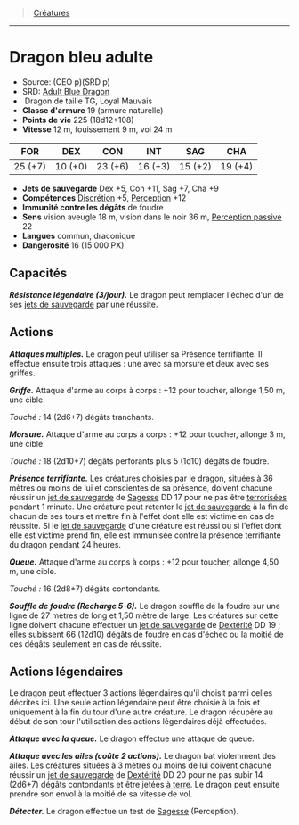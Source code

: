 ﻿---
!MonsterItem
Family: MonsterHD
Type: Dragon
Size: TG
Alignment: Loyal Mauvais
ArmorClass: 19 (armure naturelle)
HitPoints: 225 (18d12+108)
Speed: 12 m, fouissement 9 m, vol 24 m
Strength: 25 (+7)
Dexterity: 10 (+0)
Constitution: 23 (+6)
Intelligence: 16 (+3)
Wisdom: 15 (+2)
Charisma: 19 (+4)
SavingThrows: Dex +5, Con +11, Sag +7, Cha +9
Skills: '[Discrétion](hd_abilities_dexterity_discretion.md) +5, [Perception](hd_abilities_wisdom_perception.md) +12'
DamageImmunities: de foudre
Senses: vision aveugle 18 m, vision dans le noir 36 m, [Perception passive](hd_abilities_dexterity_perception_passive.md) 22
Languages: commun, draconique
Challenge: 16 (15 000 PX)
Id: monsters_hd.md#dragon-bleu-adulte
ParentLink: monsters_hd.md#créatures
Name: Dragon bleu adulte
ParentName: Créatures
NameLevel: 1
AltName: '[Adult Blue Dragon](srd_monsters_adult_blue_dragon.md)'
Source: (CEO p)(SRD p)
Attributes:
  Name: Dragon bleu adulte
  Markdown: >+
    # <!--Name-->Dragon bleu adulte<!--/Name-->


    - Source: <!--Source-->(CEO p)(SRD p)<!--/Source-->

    - SRD: <!--AltName-->[Adult Blue Dragon](srd_monsters_adult_blue_dragon.md)<!--/AltName-->

    -  <!--Type-->Dragon<!--/Type--> de taille <!--Size-->TG<!--/Size-->, <!--Alignment-->Loyal Mauvais<!--/Alignment-->

    - **Classe d'armure** <!--ArmorClass-->19 (armure naturelle)<!--/ArmorClass-->

    - **Points de vie** <!--HitPoints-->225 (18d12+108)<!--/HitPoints-->

    - **Vitesse** <!--Speed-->12 m, fouissement 9 m, vol 24 m<!--/Speed-->


    |FOR|DEX|CON|INT|SAG|CHA|

    |---|---|---|---|---|---|

    |<!--Strength-->25 (+7)<!--/Strength-->|<!--Dexterity-->10 (+0)<!--/Dexterity-->|<!--Constitution-->23 (+6)<!--/Constitution-->|<!--Intelligence-->16 (+3)<!--/Intelligence-->|<!--Wisdom-->15 (+2)<!--/Wisdom-->|<!--Charisma-->19 (+4)<!--/Charisma-->|


    - **Jets de sauvegarde** <!--SavingThrows-->Dex +5, Con +11, Sag +7, Cha +9<!--/SavingThrows-->

    - **Compétences** <!--Skills-->[Discrétion](hd_abilities_dexterity_discretion.md) +5, [Perception](hd_abilities_wisdom_perception.md) +12<!--/Skills-->

    - **Immunité contre les dégâts** <!--DamageImmunities-->de foudre<!--/DamageImmunities-->

    - **Sens** <!--Senses-->vision aveugle 18 m, vision dans le noir 36 m, [Perception passive](hd_abilities_dexterity_perception_passive.md) 22<!--/Senses-->

    - **Langues** <!--Languages-->commun, draconique<!--/Languages-->

    - **Dangerosité** <!--Challenge-->16 (15 000 PX)<!--/Challenge-->


    ## Capacités


    **_Résistance légendaire (3/jour)._** Le dragon peut remplacer l'échec d'un de ses [jets de sauvegarde](hd_abilities_jets_de_sauvegarde.md) par une réussite.


    ## Actions


    **_Attaques multiples._** Le dragon peut utiliser sa Présence terrifiante. Il effectue ensuite trois attaques : une avec sa morsure et deux avec ses griffes.


    **_Griffe._** Attaque d'arme au corps à corps : +12 pour toucher, allonge 1,50 m, une cible.


    _Touché :_ 14 (2d6+7) dégâts tranchants.


    **_Morsure._** Attaque d'arme au corps à corps : +12 pour toucher, allonge 3 m, une cible.


    _Touché :_ 18 (2d10+7) dégâts perforants plus 5 (1d10) dégâts de foudre.


    **_Présence terrifiante._** Les créatures choisies par le dragon, situées à 36 mètres ou moins de lui et conscientes de sa présence, doivent chacune réussir un [jet de sauvegarde](hd_abilities_jets_de_sauvegarde.md) de [Sagesse](hd_abilities_wisdom.md) DD 17 pour ne pas être [terrorisées](hd_conditions_terrorise.md) pendant 1 minute. Une créature peut retenter le [jet de sauvegarde](hd_abilities_jets_de_sauvegarde.md) à la fin de chacun de ses tours et mettre fin à l'effet dont elle est victime en cas de réussite. Si le [jet de sauvegarde](hd_abilities_jets_de_sauvegarde.md) d'une créature est réussi ou si l'effet dont elle est victime prend fin, elle est immunisée contre la présence terrifiante du dragon pendant 24 heures.


    **_Queue._** Attaque d'arme au corps à corps : +12 pour toucher, allonge 4,50 m, une cible.


    _Touché :_ 16 (2d8+7) dégâts contondants.


    **_Souffle de foudre (Recharge 5-6)._** Le dragon souffle de la foudre sur une ligne de 27 mètres de long et 1,50 mètre de large. Les créatures sur cette ligne doivent chacune effectuer un [jet de sauvegarde](hd_abilities_jets_de_sauvegarde.md) de [Dextérité](hd_abilities_dexterity.md) DD 19 ; elles subissent 66 (12d10) dégâts de foudre en cas d'échec ou la moitié de ces dégâts seulement en cas de réussite.


    ## Actions légendaires


    Le dragon peut effectuer 3 actions légendaires qu'il choisit parmi celles décrites ici. Une seule action légendaire peut être choisie à la fois et uniquement à la fin du tour d'une autre créature. Le dragon récupère au début de son tour l'utilisation des actions légendaires déjà effectuées.


    **_Attaque avec la queue._** Le dragon effectue une attaque de queue.


    **_Attaque avec les ailes (coûte 2 actions)._** Le dragon bat violemment des ailes. Les créatures situées à 3 mètres ou moins de lui doivent chacune réussir un [jet de sauvegarde](hd_abilities_jets_de_sauvegarde.md) de [Dextérité](hd_abilities_dexterity.md) DD 20 pour ne pas subir 14 (2d6+7) dégâts contondants et être jetées [à terre](hd_conditions_a_terre.md). Le dragon peut ensuite prendre son envol à la moitié de sa vitesse de vol.


    **_Détecter._** Le dragon effectue un test de [Sagesse](hd_abilities_wisdom.md) (Perception).

  Source: (CEO p)(SRD p)
  AltName: '[Adult Blue Dragon](srd_monsters_adult_blue_dragon.md)'
  Type: Dragon
  Size: TG
  Alignment: Loyal Mauvais
  ArmorClass: 19 (armure naturelle)
  HitPoints: 225 (18d12+108)
  Speed: 12 m, fouissement 9 m, vol 24 m
  Strength: 25 (+7)
  Dexterity: 10 (+0)
  Constitution: 23 (+6)
  Intelligence: 16 (+3)
  Wisdom: 15 (+2)
  Charisma: 19 (+4)
  SavingThrows: Dex +5, Con +11, Sag +7, Cha +9
  Skills: '[Discrétion](hd_abilities_dexterity_discretion.md) +5, [Perception](hd_abilities_wisdom_perception.md) +12'
  DamageImmunities: de foudre
  Senses: vision aveugle 18 m, vision dans le noir 36 m, [Perception passive](hd_abilities_dexterity_perception_passive.md) 22
  Languages: commun, draconique
  Challenge: 16 (15 000 PX)
AttributesDictionary: >+
  Name: Dragon bleu adulte

  Markdown: >+

    # <!--Name-->Dragon bleu adulte<!--/Name-->





    - Source: <!--Source-->(CEO p)(SRD p)<!--/Source-->



    - SRD: <!--AltName-->[Adult Blue Dragon](srd_monsters_adult_blue_dragon.md)<!--/AltName-->



    -  <!--Type-->Dragon<!--/Type--> de taille <!--Size-->TG<!--/Size-->, <!--Alignment-->Loyal Mauvais<!--/Alignment-->



    - **Classe d'armure** <!--ArmorClass-->19 (armure naturelle)<!--/ArmorClass-->



    - **Points de vie** <!--HitPoints-->225 (18d12+108)<!--/HitPoints-->



    - **Vitesse** <!--Speed-->12 m, fouissement 9 m, vol 24 m<!--/Speed-->





    |FOR|DEX|CON|INT|SAG|CHA|



    |---|---|---|---|---|---|



    |<!--Strength-->25 (+7)<!--/Strength-->|<!--Dexterity-->10 (+0)<!--/Dexterity-->|<!--Constitution-->23 (+6)<!--/Constitution-->|<!--Intelligence-->16 (+3)<!--/Intelligence-->|<!--Wisdom-->15 (+2)<!--/Wisdom-->|<!--Charisma-->19 (+4)<!--/Charisma-->|





    - **Jets de sauvegarde** <!--SavingThrows-->Dex +5, Con +11, Sag +7, Cha +9<!--/SavingThrows-->



    - **Compétences** <!--Skills-->[Discrétion](hd_abilities_dexterity_discretion.md) +5, [Perception](hd_abilities_wisdom_perception.md) +12<!--/Skills-->



    - **Immunité contre les dégâts** <!--DamageImmunities-->de foudre<!--/DamageImmunities-->



    - **Sens** <!--Senses-->vision aveugle 18 m, vision dans le noir 36 m, [Perception passive](hd_abilities_dexterity_perception_passive.md) 22<!--/Senses-->



    - **Langues** <!--Languages-->commun, draconique<!--/Languages-->



    - **Dangerosité** <!--Challenge-->16 (15 000 PX)<!--/Challenge-->





    ## Capacités





    **_Résistance légendaire (3/jour)._** Le dragon peut remplacer l'échec d'un de ses [jets de sauvegarde](hd_abilities_jets_de_sauvegarde.md) par une réussite.





    ## Actions





    **_Attaques multiples._** Le dragon peut utiliser sa Présence terrifiante. Il effectue ensuite trois attaques : une avec sa morsure et deux avec ses griffes.





    **_Griffe._** Attaque d'arme au corps à corps : +12 pour toucher, allonge 1,50 m, une cible.





    _Touché :_ 14 (2d6+7) dégâts tranchants.





    **_Morsure._** Attaque d'arme au corps à corps : +12 pour toucher, allonge 3 m, une cible.





    _Touché :_ 18 (2d10+7) dégâts perforants plus 5 (1d10) dégâts de foudre.





    **_Présence terrifiante._** Les créatures choisies par le dragon, situées à 36 mètres ou moins de lui et conscientes de sa présence, doivent chacune réussir un [jet de sauvegarde](hd_abilities_jets_de_sauvegarde.md) de [Sagesse](hd_abilities_wisdom.md) DD 17 pour ne pas être [terrorisées](hd_conditions_terrorise.md) pendant 1 minute. Une créature peut retenter le [jet de sauvegarde](hd_abilities_jets_de_sauvegarde.md) à la fin de chacun de ses tours et mettre fin à l'effet dont elle est victime en cas de réussite. Si le [jet de sauvegarde](hd_abilities_jets_de_sauvegarde.md) d'une créature est réussi ou si l'effet dont elle est victime prend fin, elle est immunisée contre la présence terrifiante du dragon pendant 24 heures.





    **_Queue._** Attaque d'arme au corps à corps : +12 pour toucher, allonge 4,50 m, une cible.





    _Touché :_ 16 (2d8+7) dégâts contondants.





    **_Souffle de foudre (Recharge 5-6)._** Le dragon souffle de la foudre sur une ligne de 27 mètres de long et 1,50 mètre de large. Les créatures sur cette ligne doivent chacune effectuer un [jet de sauvegarde](hd_abilities_jets_de_sauvegarde.md) de [Dextérité](hd_abilities_dexterity.md) DD 19 ; elles subissent 66 (12d10) dégâts de foudre en cas d'échec ou la moitié de ces dégâts seulement en cas de réussite.





    ## Actions légendaires





    Le dragon peut effectuer 3 actions légendaires qu'il choisit parmi celles décrites ici. Une seule action légendaire peut être choisie à la fois et uniquement à la fin du tour d'une autre créature. Le dragon récupère au début de son tour l'utilisation des actions légendaires déjà effectuées.





    **_Attaque avec la queue._** Le dragon effectue une attaque de queue.





    **_Attaque avec les ailes (coûte 2 actions)._** Le dragon bat violemment des ailes. Les créatures situées à 3 mètres ou moins de lui doivent chacune réussir un [jet de sauvegarde](hd_abilities_jets_de_sauvegarde.md) de [Dextérité](hd_abilities_dexterity.md) DD 20 pour ne pas subir 14 (2d6+7) dégâts contondants et être jetées [à terre](hd_conditions_a_terre.md). Le dragon peut ensuite prendre son envol à la moitié de sa vitesse de vol.





    **_Détecter._** Le dragon effectue un test de [Sagesse](hd_abilities_wisdom.md) (Perception).



  Source: (CEO p)(SRD p)

  AltName: '[Adult Blue Dragon](srd_monsters_adult_blue_dragon.md)'

  Type: Dragon

  Size: TG

  Alignment: Loyal Mauvais

  ArmorClass: 19 (armure naturelle)

  HitPoints: 225 (18d12+108)

  Speed: 12 m, fouissement 9 m, vol 24 m

  Strength: 25 (+7)

  Dexterity: 10 (+0)

  Constitution: 23 (+6)

  Intelligence: 16 (+3)

  Wisdom: 15 (+2)

  Charisma: 19 (+4)

  SavingThrows: Dex +5, Con +11, Sag +7, Cha +9

  Skills: '[Discrétion](hd_abilities_dexterity_discretion.md) +5, [Perception](hd_abilities_wisdom_perception.md) +12'

  DamageImmunities: de foudre

  Senses: vision aveugle 18 m, vision dans le noir 36 m, [Perception passive](hd_abilities_dexterity_perception_passive.md) 22

  Languages: commun, draconique

  Challenge: 16 (15 000 PX)

---
> [Créatures](hd_monsters.md)

---

# Dragon bleu adulte

- Source: (CEO p)(SRD p)
- SRD: [Adult Blue Dragon](srd_monsters_adult_blue_dragon.md)
-  Dragon de taille TG, Loyal Mauvais
- **Classe d'armure** 19 (armure naturelle)
- **Points de vie** 225 (18d12+108)
- **Vitesse** 12 m, fouissement 9 m, vol 24 m

|FOR|DEX|CON|INT|SAG|CHA|
|---|---|---|---|---|---|
|25 (+7)|10 (+0)|23 (+6)|16 (+3)|15 (+2)|19 (+4)|

- **Jets de sauvegarde** Dex +5, Con +11, Sag +7, Cha +9
- **Compétences** [Discrétion](hd_abilities_dexterity_discretion.md) +5, [Perception](hd_abilities_wisdom_perception.md) +12
- **Immunité contre les dégâts** de foudre
- **Sens** vision aveugle 18 m, vision dans le noir 36 m, [Perception passive](hd_abilities_dexterity_perception_passive.md) 22
- **Langues** commun, draconique
- **Dangerosité** 16 (15 000 PX)

## Capacités

**_Résistance légendaire (3/jour)._** Le dragon peut remplacer l'échec d'un de ses [jets de sauvegarde](hd_abilities_jets_de_sauvegarde.md) par une réussite.

## Actions

**_Attaques multiples._** Le dragon peut utiliser sa Présence terrifiante. Il effectue ensuite trois attaques : une avec sa morsure et deux avec ses griffes.

**_Griffe._** Attaque d'arme au corps à corps : +12 pour toucher, allonge 1,50 m, une cible.

_Touché :_ 14 (2d6+7) dégâts tranchants.

**_Morsure._** Attaque d'arme au corps à corps : +12 pour toucher, allonge 3 m, une cible.

_Touché :_ 18 (2d10+7) dégâts perforants plus 5 (1d10) dégâts de foudre.

**_Présence terrifiante._** Les créatures choisies par le dragon, situées à 36 mètres ou moins de lui et conscientes de sa présence, doivent chacune réussir un [jet de sauvegarde](hd_abilities_jets_de_sauvegarde.md) de [Sagesse](hd_abilities_wisdom.md) DD 17 pour ne pas être [terrorisées](hd_conditions_terrorise.md) pendant 1 minute. Une créature peut retenter le [jet de sauvegarde](hd_abilities_jets_de_sauvegarde.md) à la fin de chacun de ses tours et mettre fin à l'effet dont elle est victime en cas de réussite. Si le [jet de sauvegarde](hd_abilities_jets_de_sauvegarde.md) d'une créature est réussi ou si l'effet dont elle est victime prend fin, elle est immunisée contre la présence terrifiante du dragon pendant 24 heures.

**_Queue._** Attaque d'arme au corps à corps : +12 pour toucher, allonge 4,50 m, une cible.

_Touché :_ 16 (2d8+7) dégâts contondants.

**_Souffle de foudre (Recharge 5-6)._** Le dragon souffle de la foudre sur une ligne de 27 mètres de long et 1,50 mètre de large. Les créatures sur cette ligne doivent chacune effectuer un [jet de sauvegarde](hd_abilities_jets_de_sauvegarde.md) de [Dextérité](hd_abilities_dexterity.md) DD 19 ; elles subissent 66 (12d10) dégâts de foudre en cas d'échec ou la moitié de ces dégâts seulement en cas de réussite.

## Actions légendaires

Le dragon peut effectuer 3 actions légendaires qu'il choisit parmi celles décrites ici. Une seule action légendaire peut être choisie à la fois et uniquement à la fin du tour d'une autre créature. Le dragon récupère au début de son tour l'utilisation des actions légendaires déjà effectuées.

**_Attaque avec la queue._** Le dragon effectue une attaque de queue.

**_Attaque avec les ailes (coûte 2 actions)._** Le dragon bat violemment des ailes. Les créatures situées à 3 mètres ou moins de lui doivent chacune réussir un [jet de sauvegarde](hd_abilities_jets_de_sauvegarde.md) de [Dextérité](hd_abilities_dexterity.md) DD 20 pour ne pas subir 14 (2d6+7) dégâts contondants et être jetées [à terre](hd_conditions_a_terre.md). Le dragon peut ensuite prendre son envol à la moitié de sa vitesse de vol.

**_Détecter._** Le dragon effectue un test de [Sagesse](hd_abilities_wisdom.md) (Perception).

